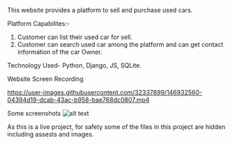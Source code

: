 This website provides a platform to sell and purchase used cars.

Platform Capabilites:-
1. Customer can list their used car for sell.
2. Customer can search used car among the platform and can get contact information of the car Owner.

Technology Used- Python, Django, JS, SQLite.

Website Screen Recording

https://user-images.githubusercontent.com/32337899/146932560-04394d19-dcab-43ac-b958-bae768dc0807.mp4




Some screenshots
![alt text](https://github.com/vickytilotia/cardealer/blob/master/used%20car.JPG?raw=true)




As this is a live project, for safety some of the files in this project are hidden including assests and images.

